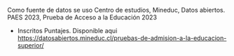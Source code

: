 Como fuente de datos se uso Centro de estudios, Mineduc, Datos abiertos. PAES 2023, Prueba de Acceso a la Educación 2023 
- Inscritos Puntajes. Disponible aqui https://datosabiertos.mineduc.cl/pruebas-de-admision-a-la-educacion-superior/
